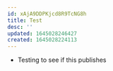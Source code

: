 ```yaml
---
id: xAjA9DDPKjcd8R9TcNG8h
title: Test
desc: ''
updated: 1645028246427
created: 1645028224113
---
```


- Testing to see if this publishes